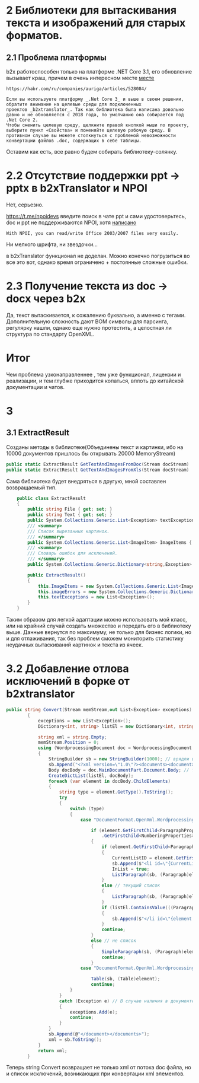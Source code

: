 ﻿# 2 Библиотеки для вытаскивания текста и изображений для старых форматов.
## 2.1 Проблема платформы
b2x работоспособен только на платформе .NET Core 3.1, его обновление вызывает краш, причем в очень интересном месте
[месте](https://github.com/EvolutionJobs/b2xtranslator/blob/90d05a6589706cf177a245fcb74e9cba4b6264ae/Doc/WordprocessingMLMapping/MainDocumentMapping.cs#L40C21-L40C51)

```
https://habr.com/ru/companies/auriga/articles/528084/

Если вы используете платформу _.Net Core 3_ и выше в своем решении, обратите внимание на целевые среды для подключенных проектов _b2xtranslator_. Так как библиотека была написана довольно давно и не обновляется с 2018 года, по умолчанию она собирается под .Net Core 2.  
Чтобы сменить целевую среду, щелкните правой кнопкой мыши по проекту, выберите пункт «Свойства» и поменяйте целевую рабочую среду. В противном случае вы можете столкнуться с проблемой невозможности конвертации файлов .doc, содержащих в себе таблицы.
```

Оставим как есть, все равно будем собирать библиотеку-солянку.

# 2.2 Отсутствие поддержки ppt -> pptx в b2xTranslator и NPOI
Нет, серьезно.

https://t.me/npoidevs
введите поиск в чате ppt и сами удостоверьтесь, doc и ppt не поддерживаются NPOI, хотя [написано](https://github.com/tonyqus/npoi)

```
With NPOI, you can read/write Office 2003/2007 files very easily.
```

Ни мелкого шрифта, ни звездочки...

в b2xTranslator функционал не доделан. Можно конечно погрузиться во все это вот, однако время ограничено + постоянные сложные ошибки.

# 2.3 Получение текста из doc -> docx через b2x
Да, текст вытаскивается, к сожалению буквально, а именно с тегами. Дополнительную сложность дают BOM символы для парсинга, регулярку нашли, однако еще нужно протестить, а целостная ли структура по стандарту OpenXML.

# Итог
Чем проблема узконаправленнее , тем уже функционал, лицензии и реализации, и тем глубже приходится копаться, вплоть до китайской документации и чатов.
# 3 

## 3.1 ExtractResult

Созданы методы в библиотеке(Объединены текст и картинки, ибо на 10000 документов пришлось бы открывать 20000 MemoryStream)
```cs
public static ExtractResult GetTextAndImagesFromDoc(Stream docStream)
public static ExtractResult GetTextAndImagesFromXls(Stream docStream)
```
Сама библиотека будет внедряться в другую, мной составлен возвращаемый тип.
```cs
    public class ExtractResult
    {
        public string File { get; set; }
        public string Text { get; set; }
        public System.Collections.Generic.List<Exception> textExceptions { get; private set; }
        /// <summary>
        /// Список вырезанных картинок.
        /// </summary>
        public System.Collections.Generic.List<ImageItem> ImageItems { get; private set; }
        /// <summary>
        /// Словарь ошибок для исключений.
        /// </summary>
        public System.Collections.Generic.Dictionary<string,Exception> imageErrors { get; private set; }

        public ExtractResult()
        {
            this.ImageItems = new System.Collections.Generic.List<ImageItem>();
            this.imageErrors = new System.Collections.Generic.Dictionary<string, Exception>();
            this.textExceptions = new List<Exception>();
        }
    }
```

Таким образом для легкой адаптации можно использовать мой класс, или на крайний случай создать множество и передать его в библиотеку выше. Данные вернутся по максимуму, не только для бизнес логики, но и для отлаживания, так без проблем сможем мониторить статистику неудачных вытаскиваний картинок и текста из ячеек.

# 3.2 Добавление отлова исключений в форке от b2xtranslator
```cs
public string Convert(Stream memStream,out List<Exception> exceptions)
        {
            exceptions = new List<Exception>();
            Dictionary<int, string> listEl = new Dictionary<int, string>();

            string xml = string.Empty;
            memStream.Position = 0;
            using (WordprocessingDocument doc = WordprocessingDocument.Open(memStream, false))
            {
                StringBuilder sb = new StringBuilder(1000); // врядли в xml будет меньше 1000 символов
                sb.Append("<?xml version=\"1.0\"?><documents><document>");
                Body docBody = doc.MainDocumentPart.Document.Body; // тело документа (размеченный текст без стилей)
                CreateDictList(listEl, docBody);
                foreach (var element in docBody.ChildElements)
                {
                    string type = element.GetType().ToString();
                    try
                    {
                        switch (type)
                        {
                            case "DocumentFormat.OpenXml.Wordprocessing.Paragraph":

                                if (element.GetFirstChild<ParagraphProperties>() != null && element.GetFirstChild<ParagraphProperties>()
                                    .GetFirstChild<NumberingProperties>() != null) // список / не список
                                {
                                    if (element.GetFirstChild<ParagraphProperties>().GetFirstChild<NumberingProperties>().GetFirstChild<NumberingId>().Val != CurrentListID)
                                    {
                                        CurrentListID = element.GetFirstChild<ParagraphProperties>().GetFirstChild<NumberingProperties>().GetFirstChild<NumberingId>().Val;
                                        sb.Append($"<li id=\"{CurrentListID}\">");
                                        InList = true;
                                        ListParagraph(sb, (Paragraph)element);
                                    }
                                    else // текущий список
                                    {
                                        ListParagraph(sb, (Paragraph)element);
                                    }
                                    if (listEl.ContainsValue(((Paragraph)element).ParagraphId.Value))
                                    {
                                        sb.Append($"</li id=\"{element.GetFirstChild<ParagraphProperties>().GetFirstChild<NumberingProperties>().GetFirstChild<NumberingId>().Val}\">");
                                    }
                                    continue;
                                }
                                else // не список
                                {
                                    SimpleParagraph(sb, (Paragraph)element);
                                    continue;
                                }
                            case "DocumentFormat.OpenXml.Wordprocessing.Table":

                                Table(sb, (Table)element);
                                continue;
                        }
                    }
                    catch (Exception e) // В случае наличия в документе тегов отличных от нужных, они будут проигнорированы
                    {
                        exceptions.Add(e);
                        continue;
                    }
                }
                sb.Append(@"</document></documents>");
                xml = sb.ToString();
            }
            return xml;
        }
```

Теперь string Convert возвращает не только xml от потока doc файла, но и список исключений, возникающих при конвертации xml элементов.
